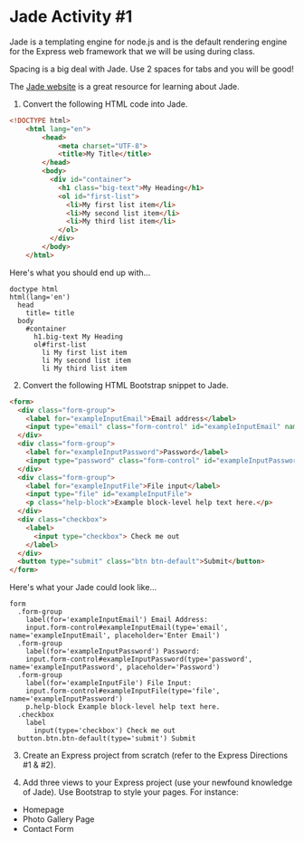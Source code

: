 Jade Activity #1
================

Jade is a templating engine for node.js and is the default rendering engine for the Express web framework that we will be using during class.

Spacing is a big deal with Jade. Use 2 spaces for tabs and you will be good!

The [Jade website](http://jade-lang.com/) is a great resource for learning about Jade.

1. Convert the following HTML code into Jade.

  ```html
  <!DOCTYPE html>
      <html lang="en">
          <head>
              <meta charset="UTF-8">
              <title>My Title</title>
          </head>
          <body>
            <div id="container">
              <h1 class="big-text">My Heading</h1>
              <ol id="first-list">
                <li>My first list item</li>
                <li>My second list item</li>
                <li>My third list item</li>
              </ol>
            </div>
          </body>
      </html>
  ```

  Here's what you should end up with...

  ```jade
  doctype html
  html(lang='en')
    head
      title= title
    body
      #container
        h1.big-text My Heading
        ol#first-list
          li My first list item
          li My second list item
          li My third list item 
  ```

2. Convert the following HTML Bootstrap snippet to Jade.

  ```html
  <form>
    <div class="form-group">
      <label for="exampleInputEmail">Email address</label>
      <input type="email" class="form-control" id="exampleInputEmail" name="exampleInputEmail" placeholder="Enter email">
    </div>
    <div class="form-group">
      <label for="exampleInputPassword">Password</label>
      <input type="password" class="form-control" id="exampleInputPassword" name="exampleInputPassword" placeholder="Password">
    </div>
    <div class="form-group">
      <label for="exampleInputFile">File input</label>
      <input type="file" id="exampleInputFile">
      <p class="help-block">Example block-level help text here.</p>
    </div>
    <div class="checkbox">
      <label>
        <input type="checkbox"> Check me out
      </label>
    </div>
    <button type="submit" class="btn btn-default">Submit</button>
  </form>
  ```
  Here's what your Jade could look like...

  ```jade
  form
    .form-group
      label(for='exampleInputEmail') Email Address:
      input.form-control#exampleInputEmail(type='email', name='exampleInputEmail', placeholder='Enter Email')
    .form-group
      label(for='exampleInputPassword') Password:
      input.form-control#exampleInputPassword(type='password', name='exampleInputPassword', placeholder='Password')
    .form-group
      label(for='exampleInputFile') File Input:
      input.form-control#exampleInputFile(type='file', name='exampleInputPassword')
      p.help-block Example block-level help text here.
    .checkbox
      label
        input(type='checkbox') Check me out
    button.btn.btn-default(type='submit') Submit
  ```

3. Create an Express project from scratch (refer to the Express Directions #1 & #2).

4. Add three views to your Express project (use your newfound knowledge of Jade). Use Bootstrap to style your pages.
  For instance:
  * Homepage
  * Photo Gallery Page
  * Contact Form
